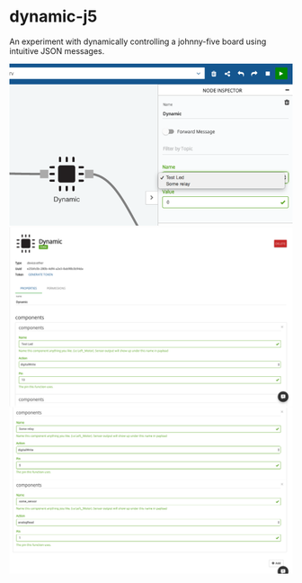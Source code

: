 # dynamic-j5
An experiment with dynamically controlling a johnny-five board using intuitive JSON messages.

![alt text](https://raw.githubusercontent.com/octoblu/dynamic-j5/master/imgs/1.png "Logo Title Text 1")
![alt text](https://raw.githubusercontent.com/octoblu/dynamic-j5/master/imgs/2.png "Logo Title Text 1")
![alt text](https://raw.githubusercontent.com/octoblu/dynamic-j5/master/imgs/3.png "Logo Title Text 1")
